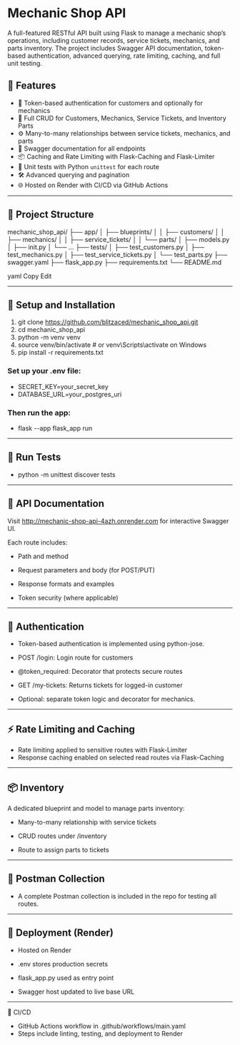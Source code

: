 # Mechanic Shop API

A full-featured RESTful API built using Flask to manage a mechanic shop’s operations, including customer records, service tickets, mechanics, and parts inventory. The project includes Swagger API documentation, token-based authentication, advanced querying, rate limiting, caching, and full unit testing.

## 🚀 Features

- 🔐 Token-based authentication for customers and optionally for mechanics
- 🧾 Full CRUD for Customers, Mechanics, Service Tickets, and Inventory Parts
- ⚙️ Many-to-many relationships between service tickets, mechanics, and parts
- 📄 Swagger documentation for all endpoints
- 📦 Caching and Rate Limiting with Flask-Caching and Flask-Limiter
- 🔬 Unit tests with Python `unittest` for each route
- 🛠️ Advanced querying and pagination
- 🌐 Hosted on Render with CI/CD via GitHub Actions

---

## 📁 Project Structure

mechanic_shop_api/
├── app/
│ ├── blueprints/
│ │ ├── customers/
│ │ ├── mechanics/
│ │ ├── service_tickets/
│ │ └── parts/
│ ├── models.py
│ ├── init.py
│ └── ...
├── tests/
│ ├── test_customers.py
│ ├── test_mechanics.py
│ ├── test_service_tickets.py
│ └── test_parts.py
├── swagger.yaml
├── flask_app.py
├── requirements.txt
└── README.md

yaml
Copy
Edit

---

## 🔧 Setup and Installation


1. git clone https://github.com/blitzaced/mechanic_shop_api.git
2. cd mechanic_shop_api
3. python -m venv venv
4. source venv/bin/activate  # or venv\Scripts\activate on Windows
5. pip install -r requirements.txt

### Set up your .env file:

- SECRET_KEY=your_secret_key
- DATABASE_URL=your_postgres_uri


### Then run the app:

- flask --app flask_app run

---


## 🧪 Run Tests

- python -m unittest discover tests

---

## 📘 API Documentation
Visit http://mechanic-shop-api-4azh.onrender.com for interactive Swagger UI.

Each route includes:

- Path and method

- Request parameters and body (for POST/PUT)

- Response formats and examples

- Token security (where applicable)

---

## 🔑 Authentication
- Token-based authentication is implemented using python-jose.

- POST /login: Login route for customers

- @token_required: Decorator that protects secure routes

- GET /my-tickets: Returns tickets for logged-in customer

- Optional: separate token logic and decorator for mechanics.

---

## ⚡ Rate Limiting and Caching
- Rate limiting applied to sensitive routes with Flask-Limiter
- Response caching enabled on selected read routes via Flask-Caching

---

## 📦 Inventory
A dedicated blueprint and model to manage parts inventory:

- Many-to-many relationship with service tickets

- CRUD routes under /inventory

- Route to assign parts to tickets

---

## 🧪 Postman Collection
- A complete Postman collection is included in the repo for testing all routes.

---

## 🚀 Deployment (Render)
- Hosted on Render

- .env stores production secrets

- flask_app.py used as entry point

- Swagger host updated to live base URL

---

🔁 CI/CD
- GitHub Actions workflow in .github/workflows/main.yaml
- Steps include linting, testing, and deployment to Render
